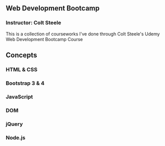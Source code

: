 ## Web Development Bootcamp
### Instructor: Colt Steele

This is a collection of courseworks I've done through Colt Steele's Udemy Web Development Bootcamp Course

## Concepts

### HTML & CSS

### Bootstrap 3 & 4

### JavaScript 

### DOM

### jQuery


### Node.js